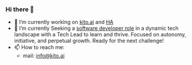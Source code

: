 ### Hi there 👋

<!--
**kito129/kito129** is a ✨ _special_ ✨ repository because its `README.md` (this file) appears on your GitHub profile.
-->

- 🔭 I’m currently working on [kito.ai](https://github.com/kito129/kitoAi) and [HA](https://github.com/kito129/homeAutomation)
- 🌱 I’m currently Seeking a [software developer role](https://www.linkedin.com/in/marco-selva/) in a dynamic tech landscape with a Tech Lead to learn and thrive. Focused on autonomy, initiative, and perpetual growth. Ready for the next challenge! 
- 📫 How to reach me:
  - mail: info@kito.ai
